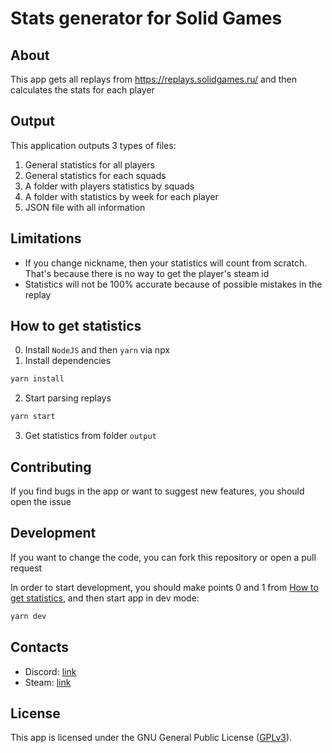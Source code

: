 # Stats generator for Solid Games

## About

This app gets all replays from https://replays.solidgames.ru/ and then calculates the stats for each player

## Output

This application outputs 3 types of files:
1) General statistics for all players
2) General statistics for each squads
3) A folder with players statistics by squads
4) A folder with statistics by week for each player
5) JSON file with all information

## Limitations

- If you change nickname, then your statistics will count from scratch. That's because there is no way to get the player's steam id
- Statistics will not be 100% accurate because of possible mistakes in the replay

## How to get statistics

0. Install `NodeJS` and then `yarn` via npx
1. Install dependencies
```sh
yarn install
```
2. Start parsing replays
```sh
yarn start
```
3) Get statistics from folder `output`

## Contributing

If you find bugs in the app or want to suggest new features, you should open the issue

## Development

If you want to change the code, you can fork this repository or open a pull request

In order to start development, you should make points 0 and 1 from [How to get statistics](#how-to-get-statistics), and then start app in dev mode:

```sh
yarn dev
```

## Contacts

- Discord: [link](https://discordapp.com/users/270491849066545153)
- Steam: [link](https://steamcommunity.com/id/Afgan0r)

## License

This app is licensed under the GNU General Public License ([GPLv3](https://github.com/Afgan0r/sg-replay-parser/blob/master/LICENSE)).
